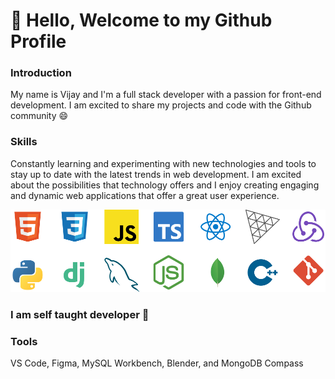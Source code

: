 # 👋 Hello, Welcome to my Github Profile

### Introduction

My name is Vijay and I'm a full stack developer with a passion for front-end development.
I am excited to share my projects and code with the Github community 😄

### Skills

Constantly learning and experimenting with new technologies and tools to stay up to date with the latest trends in web development. I am excited about the possibilities that technology offers and I enjoy creating engaging and dynamic web applications that offer a great user experience.

<p align="center"><img src='https://github.com/vijayverma2003/vijayverma2003/blob/main/skills.svg' alt='skills' /></p>

### I am self taught developer 🤭

### Tools

VS Code, Figma, MySQL Workbench, Blender, and MongoDB Compass

